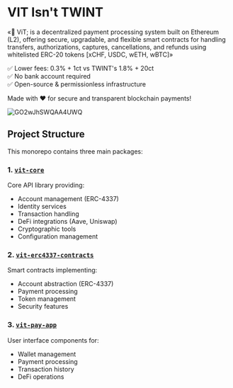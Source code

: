 # VIT Isn't TWINT
«🚀 ViT; is a decentralized payment processing system built on Ethereum (L2), offering secure, upgradable, and flexible smart contracts for handling transfers, authorizations, captures, cancellations, and refunds using whitelisted ERC-20 tokens [xCHF, USDC, wETH, wBTC]»

✅ Lower fees: 0.3% + 1ct vs TWINT's 1.8% + 20ct<br/>
✅ No bank account required<br/>
✅ Open-source & permissionless infrastructure

Made with ❤️ for secure and transparent blockchain payments!

![GO2wJhSWQAA4UWQ](https://github.com/user-attachments/assets/7c17a070-3d37-4da3-bbdb-51c0fa485d34)

## Project Structure

This monorepo contains three main packages:

### 1. [`vit-core`](./packages/vit-core/)
Core API library providing:
- Account management (ERC-4337)
- Identity services
- Transaction handling
- DeFi integrations (Aave, Uniswap)
- Cryptographic tools
- Configuration management

### 2. [`vit-erc4337-contracts`](./packages/vit-erc4337-contracts/)
Smart contracts implementing:
- Account abstraction (ERC-4337)
- Payment processing
- Token management
- Security features

### 3. [`vit-pay-app`](./packages/vit-pay-app/)
User interface components for:
- Wallet management
- Payment processing
- Transaction history
- DeFi operations

